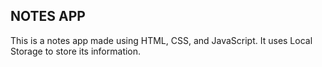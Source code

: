 ## NOTES APP

This is a notes app made using HTML, CSS, and JavaScript. It uses Local Storage to store its information.